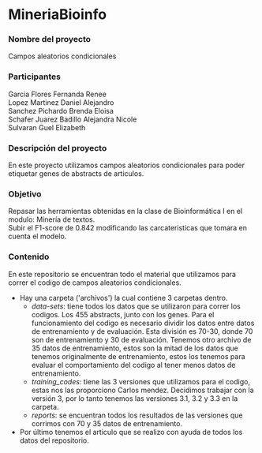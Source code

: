 # MineriaBioinfo

### Nombre del proyecto 
Campos aleatorios condicionales 

### Participantes 
 Garcia Flores Fernanda Renee      
 Lopez Martinez Daniel Alejandro      
 Sanchez Pichardo Brenda Eloisa     
 Schafer Juarez Badillo Alejandra Nicole     
 Sulvaran Guel Elizabeth     


### Descripción del proyecto 
En este proyecto utilizamos campos aleatorios condicionales para poder etiquetar genes de abstracts de articulos. 


### Objetivo
Repasar las herramientas obtenidas en la clase de Bioinformática I en el modulo: Minería de textos.       
Subir el F1-score de 0.842 modificando las carcateristicas que tomara en cuenta el modelo. 


### Contenido
En este repositorio se encuentran todo el material que utilizamos para correr el codigo de campos aleatorios condicionales.     
- Hay una carpeta ('archivos') la cual contiene 3 carpetas dentro.
    - _data-sets_: tiene todos los datos que se utilizaron para correr los codigos. Los 455 abstracts, junto con los genes. Para el funcionamiento del codigo es necesario dividir los datos entre datos de entrenamiento y de evaluación. Esta división es 70-30, donde 70 son de entrenamiento y 30 de evaluación. Tenemos otro archivo de 35 datos de entrenamiento, estos son la mitad de los datos que tenemos originalmente de entrenamiento, estos los tenemos para evaluar el comportamiento del codigo al tener menos datos de entrenamiento. 
    - _training_codes_: tiene las 3 versiones que utilizamos para el codigo, estas nos las proporciono Carlos mendez. Decidimos trabajar con la versión 3, por lo tanto tenemos las versiones 3.1, 3.2 y 3.3 en la carpeta. 
    - _reports_: se encuentran todos los resultados de las versiones que corrimos con 70 y 35 datos de entrenamiento. 
- Por último tenemos el articulo que se realizo con ayuda de todos los datos del repositorio. 


